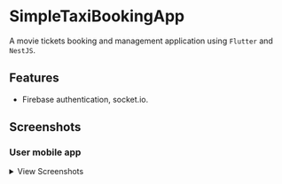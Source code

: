 # SimpleTaxiBookingApp

A movie tickets booking and management application using `Flutter` and `NestJS`.

## Features

-   Firebase authentication, socket.io.

## Screenshots

### User mobile app

<details>
    <summary>View Screenshots</summary>
    <br>

|  |  |  |
| :---:  | :---:  | :---:  |
| ![](ScreenShots/Home.png)   | ![](ScreenShots/UserDeatils.png)   | ![](ScreenShots/Details.png) 

</details>  
